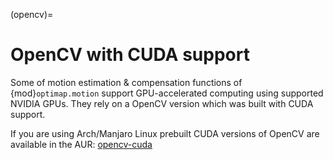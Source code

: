 (opencv)=
# OpenCV with CUDA support

Some of motion estimation & compensation functions of {mod}`optimap.motion` support GPU-accelerated computing using supported NVIDIA GPUs. They rely on a OpenCV version which was built with CUDA support. 

If you are using Arch/Manjaro Linux prebuilt CUDA versions of OpenCV are available in the AUR: [opencv-cuda](https://archlinux.org/packages/extra/x86_64/opencv-cuda/) 

